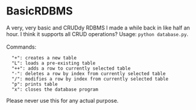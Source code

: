 # BasicRDBMS
A very, very basic and CRUDdy RDBMS I made a while back in like half an hour. I think it supports all CRUD operations? Usage: `python database.py`. <br/><br/> Commands: 
```
  "+": creates a new table
  "L": loads a pre-existing table
  "++": adds a row to currently selected table
  "-": deletes a row by index from currently selected table
  "/": modifies a row by index from currently selected table
  "p": prints table
  "x": closes the database program
```
Please never use this for any actual purpose.
  

